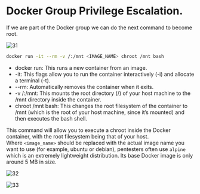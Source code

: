 # Docker Group Privilege Escalation.
If we are part of the Docker group we can do the next command to become root.

![31](https://github.com/user-attachments/assets/b7c9043b-0bf6-42ec-91cb-15c7dbd6710f)

```bash
docker run -it --rm -v /:/mnt <IMAGE_NAME> chroot /mnt bash
```

- docker run: This runs a new container from an image.
- -it: This flags allow you to run the container interactively (-i) and allocate a terminal (-t).
- --rm: Automatically removes the container when it exits.
- -v /:/mnt: This mounts the root directory (/) of your host machine to the /mnt directory inside the container.
- chroot /mnt bash: This changes the root filesystem of the container to /mnt (which is the root of your host machine, since it’s mounted) and then executes the bash shell.


This command will allow you to execute a chroot inside the Docker container, with the root filesystem being that of your host. <br />
Where `<image_name>` should be replaced with the actual image name you want to use (for example, ubuntu or debian), pentesters often use `alpine` which is an extremely lightweight distribution. 
Its base Docker image is only around 5 MB in size.


![32](https://github.com/user-attachments/assets/860c572c-1e44-4ccc-bef2-b5c6592617b4)




![33](https://github.com/user-attachments/assets/df22a0d9-6d89-46e2-a396-7ab4edc3a53a)

